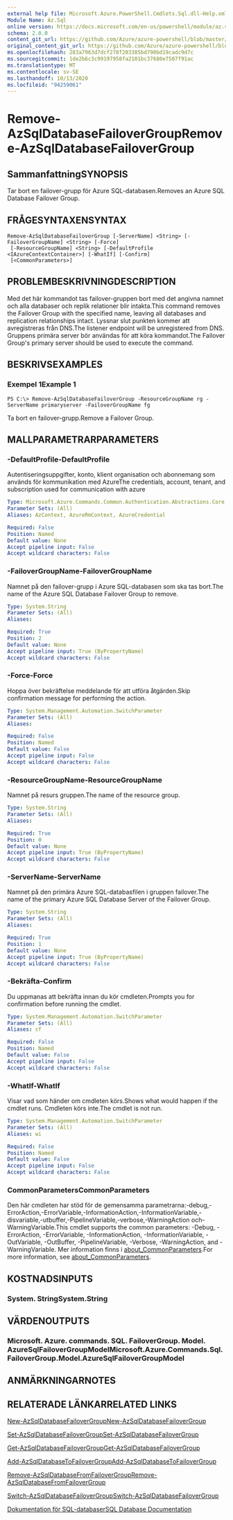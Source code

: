 ```yaml
---
external help file: Microsoft.Azure.PowerShell.Cmdlets.Sql.dll-Help.xml
Module Name: Az.Sql
online version: https://docs.microsoft.com/en-us/powershell/module/az.sql/remove-azsqldatabasefailovergroup
schema: 2.0.0
content_git_url: https://github.com/Azure/azure-powershell/blob/master/src/Sql/Sql/help/Remove-AzSqlDatabaseFailoverGroup.md
original_content_git_url: https://github.com/Azure/azure-powershell/blob/master/src/Sql/Sql/help/Remove-AzSqlDatabaseFailoverGroup.md
ms.openlocfilehash: 283a7963d7dcf278f203385bd790bd19cadc9d7c
ms.sourcegitcommit: 1de2b6c3c99197958fa2101bc37680e7507f91ac
ms.translationtype: MT
ms.contentlocale: sv-SE
ms.lasthandoff: 10/13/2020
ms.locfileid: "94259061"
---
```

# <span data-ttu-id="e3741-101">Remove-AzSqlDatabaseFailoverGroup</span><span class="sxs-lookup"><span data-stu-id="e3741-101">Remove-AzSqlDatabaseFailoverGroup</span></span>

## <span data-ttu-id="e3741-102">Sammanfattning</span><span class="sxs-lookup"><span data-stu-id="e3741-102">SYNOPSIS</span></span>
<span data-ttu-id="e3741-103">Tar bort en failover-grupp för Azure SQL-databasen.</span><span class="sxs-lookup"><span data-stu-id="e3741-103">Removes an Azure SQL Database Failover Group.</span></span>

## <span data-ttu-id="e3741-104">FRÅGESYNTAXEN</span><span class="sxs-lookup"><span data-stu-id="e3741-104">SYNTAX</span></span>

```
Remove-AzSqlDatabaseFailoverGroup [-ServerName] <String> [-FailoverGroupName] <String> [-Force]
 [-ResourceGroupName] <String> [-DefaultProfile <IAzureContextContainer>] [-WhatIf] [-Confirm]
 [<CommonParameters>]
```

## <span data-ttu-id="e3741-105">PROBLEMBESKRIVNING</span><span class="sxs-lookup"><span data-stu-id="e3741-105">DESCRIPTION</span></span>
<span data-ttu-id="e3741-106">Med det här kommandot tas failover-gruppen bort med det angivna namnet och alla databaser och replik relationer blir intakta.</span><span class="sxs-lookup"><span data-stu-id="e3741-106">This command removes the Failover Group with the specified name, leaving all databases and replication relationships intact.</span></span> <span data-ttu-id="e3741-107">Lyssnar slut punkten kommer att avregistreras från DNS.</span><span class="sxs-lookup"><span data-stu-id="e3741-107">The listener endpoint will be unregistered from DNS.</span></span>
<span data-ttu-id="e3741-108">Gruppens primära server bör användas för att köra kommandot.</span><span class="sxs-lookup"><span data-stu-id="e3741-108">The Failover Group's primary server should be used to execute the command.</span></span>

## <span data-ttu-id="e3741-109">BESKRIVS</span><span class="sxs-lookup"><span data-stu-id="e3741-109">EXAMPLES</span></span>

### <span data-ttu-id="e3741-110">Exempel 1</span><span class="sxs-lookup"><span data-stu-id="e3741-110">Example 1</span></span>
```
PS C:\> Remove-AzSqlDatabaseFailoverGroup -ResourceGroupName rg -ServerName primaryserver -FailoverGroupName fg
```

<span data-ttu-id="e3741-111">Ta bort en failover-grupp.</span><span class="sxs-lookup"><span data-stu-id="e3741-111">Remove a Failover Group.</span></span>

## <span data-ttu-id="e3741-112">MALLPARAMETRAR</span><span class="sxs-lookup"><span data-stu-id="e3741-112">PARAMETERS</span></span>

### <span data-ttu-id="e3741-113">-DefaultProfile</span><span class="sxs-lookup"><span data-stu-id="e3741-113">-DefaultProfile</span></span>
<span data-ttu-id="e3741-114">Autentiseringsuppgifter, konto, klient organisation och abonnemang som används för kommunikation med Azure</span><span class="sxs-lookup"><span data-stu-id="e3741-114">The credentials, account, tenant, and subscription used for communication with azure</span></span>

```yaml
Type: Microsoft.Azure.Commands.Common.Authentication.Abstractions.Core.IAzureContextContainer
Parameter Sets: (All)
Aliases: AzContext, AzureRmContext, AzureCredential

Required: False
Position: Named
Default value: None
Accept pipeline input: False
Accept wildcard characters: False
```

### <span data-ttu-id="e3741-115">-FailoverGroupName</span><span class="sxs-lookup"><span data-stu-id="e3741-115">-FailoverGroupName</span></span>
<span data-ttu-id="e3741-116">Namnet på den failover-grupp i Azure SQL-databasen som ska tas bort.</span><span class="sxs-lookup"><span data-stu-id="e3741-116">The name of the Azure SQL Database Failover Group to remove.</span></span>

```yaml
Type: System.String
Parameter Sets: (All)
Aliases:

Required: True
Position: 2
Default value: None
Accept pipeline input: True (ByPropertyName)
Accept wildcard characters: False
```

### <span data-ttu-id="e3741-117">-Force</span><span class="sxs-lookup"><span data-stu-id="e3741-117">-Force</span></span>
<span data-ttu-id="e3741-118">Hoppa över bekräftelse meddelande för att utföra åtgärden.</span><span class="sxs-lookup"><span data-stu-id="e3741-118">Skip confirmation message for performing the action.</span></span>

```yaml
Type: System.Management.Automation.SwitchParameter
Parameter Sets: (All)
Aliases:

Required: False
Position: Named
Default value: False
Accept pipeline input: False
Accept wildcard characters: False
```

### <span data-ttu-id="e3741-119">-ResourceGroupName</span><span class="sxs-lookup"><span data-stu-id="e3741-119">-ResourceGroupName</span></span>
<span data-ttu-id="e3741-120">Namnet på resurs gruppen.</span><span class="sxs-lookup"><span data-stu-id="e3741-120">The name of the resource group.</span></span>

```yaml
Type: System.String
Parameter Sets: (All)
Aliases:

Required: True
Position: 0
Default value: None
Accept pipeline input: True (ByPropertyName)
Accept wildcard characters: False
```

### <span data-ttu-id="e3741-121">-ServerName</span><span class="sxs-lookup"><span data-stu-id="e3741-121">-ServerName</span></span>
<span data-ttu-id="e3741-122">Namnet på den primära Azure SQL-databasfilen i gruppen failover.</span><span class="sxs-lookup"><span data-stu-id="e3741-122">The name of the primary Azure SQL Database Server of the Failover Group.</span></span>

```yaml
Type: System.String
Parameter Sets: (All)
Aliases:

Required: True
Position: 1
Default value: None
Accept pipeline input: True (ByPropertyName)
Accept wildcard characters: False
```

### <span data-ttu-id="e3741-123">-Bekräfta</span><span class="sxs-lookup"><span data-stu-id="e3741-123">-Confirm</span></span>
<span data-ttu-id="e3741-124">Du uppmanas att bekräfta innan du kör cmdleten.</span><span class="sxs-lookup"><span data-stu-id="e3741-124">Prompts you for confirmation before running the cmdlet.</span></span>

```yaml
Type: System.Management.Automation.SwitchParameter
Parameter Sets: (All)
Aliases: cf

Required: False
Position: Named
Default value: False
Accept pipeline input: False
Accept wildcard characters: False
```

### <span data-ttu-id="e3741-125">-WhatIf</span><span class="sxs-lookup"><span data-stu-id="e3741-125">-WhatIf</span></span>
<span data-ttu-id="e3741-126">Visar vad som händer om cmdleten körs.</span><span class="sxs-lookup"><span data-stu-id="e3741-126">Shows what would happen if the cmdlet runs.</span></span>
<span data-ttu-id="e3741-127">Cmdleten körs inte.</span><span class="sxs-lookup"><span data-stu-id="e3741-127">The cmdlet is not run.</span></span>

```yaml
Type: System.Management.Automation.SwitchParameter
Parameter Sets: (All)
Aliases: wi

Required: False
Position: Named
Default value: False
Accept pipeline input: False
Accept wildcard characters: False
```

### <span data-ttu-id="e3741-128">CommonParameters</span><span class="sxs-lookup"><span data-stu-id="e3741-128">CommonParameters</span></span>
<span data-ttu-id="e3741-129">Den här cmdleten har stöd för de gemensamma parametrarna:-debug,-ErrorAction,-ErrorVariable,-InformationAction,-InformationVariable,-disvariable,-utbuffer,-PipelineVariable,-verbose,-WarningAction och-WarningVariable.</span><span class="sxs-lookup"><span data-stu-id="e3741-129">This cmdlet supports the common parameters: -Debug, -ErrorAction, -ErrorVariable, -InformationAction, -InformationVariable, -OutVariable, -OutBuffer, -PipelineVariable, -Verbose, -WarningAction, and -WarningVariable.</span></span> <span data-ttu-id="e3741-130">Mer information finns i [about_CommonParameters](http://go.microsoft.com/fwlink/?LinkID=113216).</span><span class="sxs-lookup"><span data-stu-id="e3741-130">For more information, see [about_CommonParameters](http://go.microsoft.com/fwlink/?LinkID=113216).</span></span>

## <span data-ttu-id="e3741-131">KOSTNADS</span><span class="sxs-lookup"><span data-stu-id="e3741-131">INPUTS</span></span>

### <span data-ttu-id="e3741-132">System. String</span><span class="sxs-lookup"><span data-stu-id="e3741-132">System.String</span></span>

## <span data-ttu-id="e3741-133">VÄRDEN</span><span class="sxs-lookup"><span data-stu-id="e3741-133">OUTPUTS</span></span>

### <span data-ttu-id="e3741-134">Microsoft. Azure. commands. SQL. FailoverGroup. Model. AzureSqlFailoverGroupModel</span><span class="sxs-lookup"><span data-stu-id="e3741-134">Microsoft.Azure.Commands.Sql.FailoverGroup.Model.AzureSqlFailoverGroupModel</span></span>

## <span data-ttu-id="e3741-135">ANMÄRKNINGAR</span><span class="sxs-lookup"><span data-stu-id="e3741-135">NOTES</span></span>

## <span data-ttu-id="e3741-136">RELATERADE LÄNKAR</span><span class="sxs-lookup"><span data-stu-id="e3741-136">RELATED LINKS</span></span>

[<span data-ttu-id="e3741-137">New-AzSqlDatabaseFailoverGroup</span><span class="sxs-lookup"><span data-stu-id="e3741-137">New-AzSqlDatabaseFailoverGroup</span></span>](./New-AzSqlDatabaseFailoverGroup.md)

[<span data-ttu-id="e3741-138">Set-AzSqlDatabaseFailoverGroup</span><span class="sxs-lookup"><span data-stu-id="e3741-138">Set-AzSqlDatabaseFailoverGroup</span></span>](./Set-AzSqlDatabaseFailoverGroup.md)

[<span data-ttu-id="e3741-139">Get-AzSqlDatabaseFailoverGroup</span><span class="sxs-lookup"><span data-stu-id="e3741-139">Get-AzSqlDatabaseFailoverGroup</span></span>](./Get-AzSqlDatabaseFailoverGroup.md)

[<span data-ttu-id="e3741-140">Add-AzSqlDatabaseToFailoverGroup</span><span class="sxs-lookup"><span data-stu-id="e3741-140">Add-AzSqlDatabaseToFailoverGroup</span></span>](./Add-AzSqlDatabaseToFailoverGroup.md)

[<span data-ttu-id="e3741-141">Remove-AzSqlDatabaseFromFailoverGroup</span><span class="sxs-lookup"><span data-stu-id="e3741-141">Remove-AzSqlDatabaseFromFailoverGroup</span></span>](./Remove-AzSqlDatabaseFromFailoverGroup.md)

[<span data-ttu-id="e3741-142">Switch-AzSqlDatabaseFailoverGroup</span><span class="sxs-lookup"><span data-stu-id="e3741-142">Switch-AzSqlDatabaseFailoverGroup</span></span>](./Switch-AzSqlDatabaseFailoverGroup.md)

[<span data-ttu-id="e3741-143">Dokumentation för SQL-databaser</span><span class="sxs-lookup"><span data-stu-id="e3741-143">SQL Database Documentation</span></span>](https://docs.microsoft.com/azure/sql-database/)
